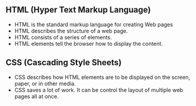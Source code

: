 ## HTML (Hyper Text Markup Language)

* HTML is the standard markup language for creating Web pages
* HTML describes the structure of a web page.
* HTML consists of a series of elements.
* HTML elements tell the browser how to display the content.

## CSS (Cascading Style Sheets)

* CSS describes how HTML elements are to be displayed on the screen, paper, or in other media.
* CSS saves a lot of work. It can be control the layout of multiple web pages all at once.

